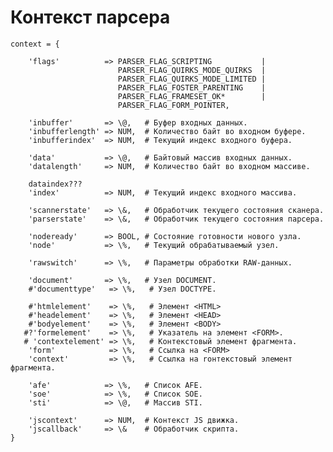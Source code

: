 # Контекст парсера

    context = {
    
        'flags'          => PARSER_FLAG_SCRIPTING           |
                            PARSER_FLAG_QUIRKS_MODE_QUIRKS  |
                            PARSER_FLAG_QUIRKS_MODE_LIMITED |
                            PARSER_FLAG_FOSTER_PARENTING    |
                            PARSER_FLAG_FRAMESET_OK*        |
                            PARSER_FLAG_FORM_POINTER,
    
        'inbuffer'       => \@,   # Буфер входных данных.
        'inbufferlength' => NUM,  # Количество байт во входном буфере.
        'inbufferindex'  => NUM,  # Текущий индекс входного буфера.

        'data'           => \@,   # Байтовый массив входных данных.
        'datalength'     => NUM,  # Количество байт во входном массиве.
        
        dataindex???
        'index'          => NUM,  # Текущий индекс входного массива.

        'scannerstate'   => \&,   # Обработчик текущего состояния сканера.
        'parserstate'    => \&,   # Обработчик текущего состояния парсера.
        
        'nodeready'      => BOOL, # Состояние готовности нового узла.
        'node'           => \%,   # Текущий обрабатываемый узел.
        
        'rawswitch'      => \%,   # Параметры обработки RAW-данных.

        'document'       => \%,   # Узел DOCUMENT.
        #'documenttype'   => \%,   # Узел DOCTYPE.
        
        #'htmlelement'    => \%,   # Элемент <HTML>
        #'headelement'    => \%,   # Элемент <HEAD>
        #'bodyelement'    => \%,   # Элемент <BODY>
       #?'formelement'    => \%,   # Указатель на элемент <FORM>.
       # 'contextelement' => \%,   # Контекстовый элемент фрагмента.
        'form'            => \%,   # Ссылка на <FORM>
        'context'         => \%,   # Ссылка на rонтекстовый элемент фрагмента.
        
        'afe'            => \%,   # Список AFE.
        'soe'            => \%,   # Список SOE.
        'sti'            => \@,   # Массив STI.
        
        'jscontext'      => NUM,  # Контекст JS движка.
        'jscallback'     => \&    # Обработчик скрипта.
    }
